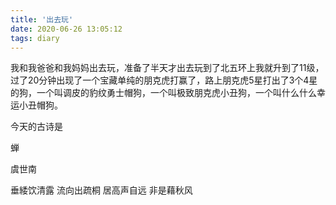 ```yaml
---
title: '出去玩'
date: 2020-06-26 13:05:12
tags: diary
---
```

我和我爸爸和我妈妈出去玩，准备了半天才出去玩到了北五环上我就升到了11级，过了20分钟出现了一个宝藏单纯的朋克虎打赢了，路上朋克虎5星打出了3个4星的狗，一个叫调皮的豹纹勇士帽狗，一个叫极致朋克虎小丑狗，一个叫什么什么幸运小丑帽狗。

今天的古诗是

蝉

   虞世南


垂緌饮清露
流向出疏桐
居高声自远
非是藉秋风

